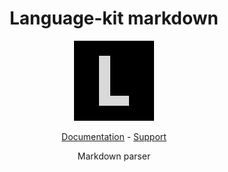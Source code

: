 <div align=center>

# Language-kit markdown

![language-kit](../docs/public/logo.png)

[Documentation](https://sidekick-coder.github.io/language-kit/markdown/getting-started/installation) -
[Support](https://github.com/sponsors/zzhenryquezz)


Markdown parser
</div>
